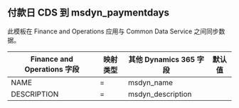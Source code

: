 ## <a name="payment-days-cds-to-msdyn_paymentdays"></a>付款日 CDS 到 msdyn_paymentdays

此模板在 Finance and Operations 应用与 Common Data Service 之间同步数据。

Finance and Operations 字段 | 映射类型 | 其他 Dynamics 365 字段 | 默认值
---|---|---|---
NAME | = | msdyn_name | 
DESCRIPTION | = | msdyn_description | 
